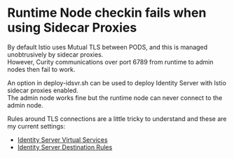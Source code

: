 # Runtime Node checkin fails when using Sidecar Proxies

By default Istio uses Mutual TLS between PODS, and this is managed unobtrusively by sidecar proxies.\
However, Curity communications over port 6789 from runtime to admin nodes then fail to work.

An option in deploy-idsvr.sh can be used to deploy Identity Server with Istio sidecar proxies enabled.\
The admin node works fine but the runtime node can never connect to the admin node.

Rules around TLS connections are a little tricky to understand and these are my current settings:

- [Identity Server Virtual Services](./idsvr/virtualservices.yaml)
- [Identity Server Destination Rules](./idsvr/destinationrules.yaml)
